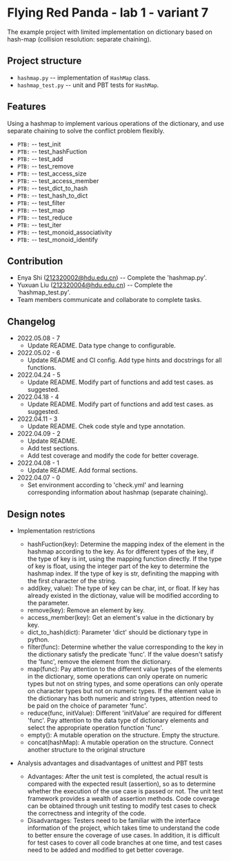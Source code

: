 # Flying Red Panda - lab 1 - variant 7

The example project with limited implementation on dictionary
based on hash-map (collision resolution: separate chaining).

## Project structure

- `hashmap.py` -- implementation of `HashMap` class.
- `hashmap_test.py` -- unit and PBT tests for `HashMap`.

## Features

Using a hashmap to implement various operations of the dictionary,
and use separate chaining to solve the conflict problem flexibly.

- `PTB:` -- test_init
- `PTB:` -- test_hashFuction
- `PTB:` -- test_add
- `PTB:` -- test_remove
- `PTB:` -- test_access_size
- `PTB:` -- test_access_member
- `PTB:` -- test_dict_to_hash
- `PTB:` -- test_hash_to_dict
- `PTB:` -- test_filter
- `PTB:` -- test_map
- `PTB:` -- test_reduce
- `PTB:` -- test_iter
- `PTB:` -- test_monoid_associativity
- `PTB:` -- test_monoid_identify

## Contribution

- Enya Shi (212320002@hdu.edu.cn) -- Complete the 'hashmap.py'.
- Yuxuan Liu (212320004@hdu.edu.cn) -- Complete the 'hashmap_test.py'.
- Team members communicate and collaborate to complete tasks.

## Changelog

- 2022.05.08 - 7
  - Update README. Data type change to configurable.
- 2022.05.02 - 6
  - Update README and CI config. Add type hints and docstrings for all functions.
- 2022.04.24 - 5
  - Update README. Modify part of functions and add test cases.
  as suggested.
- 2022.04.18 - 4
  - Update README. Modify part of functions and add test cases.
  as suggested.
- 2022.04.11 - 3
  - Update README. Chek code style and type annotation.
- 2022.04.09 - 2
  - Update README.
  - Add test sections.
  - Add test coverage and modify the code for better coverage.
- 2022.04.08 - 1
  - Update README. Add formal sections.
- 2022.04.07 - 0
  - Set environment according to 'check.yml' and learning
  corresponding information about hashmap (separate chaining).

## Design notes

- Implementation restrictions
  - hashFuction(key): Determine the mapping index of the element
  in the hashmap according to the key. As for different types of
  the key, if the type of key is int, using the mapping function
  directly. If the type of key is float, using the integer part
  of the key to determine the hashmap index. If the type of key
  is str, definiting the mapping with the first character of the
  string.
  - add(key, value): The type of key can be char, int, or float.
  If key has already existed in the dictionay, value will be
  modified according to the parameter.
  - remove(key): Remove an element by key.
  - access_member(key): Get an element's value in the dictionary
  by key.
  - dict_to_hash(dict): Parameter 'dict' should be dictionary
  type in python.
  - filter(func): Determine whether the value corresponding to
  the key in the dictionary satisfy the predicate 'func'. If the
  value doesn't satisfy the 'func', remove the element from the
  dictionary.
  - map(func): Pay attention to the different value types of the
  elements in the dictionary, some operations can only operate on
  numeric types but not on string types, and some operations can
  only operate on character types but not on numeric types. If
  the element value in the dictionary has both numeric and string
  types, attention need to be paid on the choice of parameter 'func'.
  - reduce(func, initValue): Different 'initValue' are required
  for different 'func'. Pay attention to the data type of dictionary
  elements and select the appropriate operation function 'func'.
  - empty(): A mutable operation on the structure. Empty the structure.
  - concat(hashMap): A mutable operation on the structure. Connect
  another structure to the original structure

- Analysis advantages and disadvantages of unittest and PBT tests
  - Advantages: After the unit test is completed, the actual result
  is compared with the expected result (assertion), so as to determine
  whether the execution of the use case is passed or not. The unit
  test framework provides a wealth of assertion methods. Code coverage
  can be obtained through unit testing to modify test cases to check
  the correctness and integrity of the code.
  - Disadvantages: Testers need to be familiar with the interface
  information of the project, which takes time to understand the
  code to better ensure the coverage of use cases. In addition, it
  is difficult for test cases to cover all code branches at one
  time, and test cases need to be added and modified to get better
  coverage.